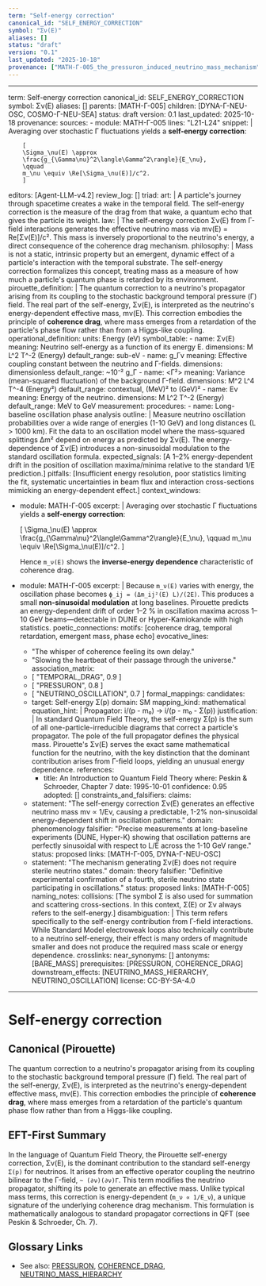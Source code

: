 ```yaml
---
term: "Self-energy correction"
canonical_id: "SELF_ENERGY_CORRECTION"
symbol: "Σν(E)"
aliases: []
status: "draft"
version: "0.1"
last_updated: "2025-10-18"
provenance: ["MATH-Γ-005_the_pressuron_induced_neutrino_mass_mechanism"]
---
```


---
term: Self-energy correction
canonical_id: SELF_ENERGY_CORRECTION
symbol: Σν(E)
aliases: []
parents: [MATH-Γ-005]
children: [DYNA-Γ-NEU-OSC, COSMO-Γ-NEU-SEA]
status: draft
version: 0.1
last_updated: 2025-10-18
provenance:
  sources:
    - module: MATH-Γ-005
      lines: "L21-L24"
      snippet: |
        Averaging over stochastic Γ fluctuations yields a **self-energy correction**:

        [
        \Sigma_\nu(E) \approx
        \frac{g_{\Gamma\nu}^2\langle\Gamma^2\rangle}{E_\nu},
        \qquad
        m_\nu \equiv \Re[\Sigma_\nu(E)]/c^2.
        ]
  editors: [Agent-LLM-v4.2]
  review_log: []
triad:
  art: |
    A particle's journey through spacetime creates a wake in the temporal field. The self-energy correction is the measure of the drag from that wake, a quantum echo that gives the particle its weight.
  law: |
    The self-energy correction Σν(E) from Γ-field interactions generates the effective neutrino mass via mν(E) = Re[Σν(E)]/c². This mass is inversely proportional to the neutrino's energy, a direct consequence of the coherence drag mechanism.
  philosophy: |
    Mass is not a static, intrinsic property but an emergent, dynamic effect of a particle's interaction with the temporal substrate. The self-energy correction formalizes this concept, treating mass as a measure of how much a particle's quantum phase is retarded by its environment.
pirouette_definition: |
  The quantum correction to a neutrino's propagator arising from its coupling to the stochastic background temporal pressure (Γ) field. The real part of the self-energy, Σν(E), is interpreted as the neutrino's energy-dependent effective mass, mν(E). This correction embodies the principle of **coherence drag**, where mass emerges from a retardation of the particle's phase flow rather than from a Higgs-like coupling.
operational_definition:
  units: Energy (eV)
  symbol_table:
    - name: Σν(E)
      meaning: Neutrino self-energy as a function of its energy E.
      dimensions: M L^2 T^-2 (Energy)
      default_range: sub-eV
    - name: g_Γν
      meaning: Effective coupling constant between the neutrino and Γ-fields.
      dimensions: dimensionless
      default_range: ~10⁻² g_Γ
    - name: <Γ²>
      meaning: Variance (mean-squared fluctuation) of the background Γ-field.
      dimensions: M^2 L^4 T^-4 (Energy²)
      default_range: contextual, (MeV)² to (GeV)²
    - name: Eν
      meaning: Energy of the neutrino.
      dimensions: M L^2 T^-2 (Energy)
      default_range: MeV to GeV
  measurement:
    procedures:
      - name: Long-baseline oscillation phase analysis
        outline: |
          Measure neutrino oscillation probabilities over a wide range of energies (1-10 GeV) and long distances (L > 1000 km). Fit the data to an oscillation model where the mass-squared splittings Δm² depend on energy as predicted by Σν(E). The energy-dependence of Σν(E) introduces a non-sinusoidal modulation to the standard oscillation formula.
        expected_signals: [A 1–2% energy-dependent drift in the position of oscillation maxima/minima relative to the standard 1/E prediction.]
        pitfalls: [Insufficient energy resolution, poor statistics limiting the fit, systematic uncertainties in beam flux and interaction cross-sections mimicking an energy-dependent effect.]
context_windows:
  - module: MATH-Γ-005
    excerpt: |
      Averaging over stochastic Γ fluctuations yields a **self-energy correction**:

      [
      \Sigma_\nu(E) \approx
      \frac{g_{\Gamma\nu}^2\langle\Gamma^2\rangle}{E_\nu},
      \qquad
      m_\nu \equiv \Re[\Sigma_\nu(E)]/c^2.
      ]

      Hence `m_ν(E)` shows the **inverse-energy dependence** characteristic of coherence drag.
  - module: MATH-Γ-005
    excerpt: |
      Because `m_ν(E)` varies with energy, the oscillation phase becomes `ϕ_ij = (Δm_ij²(E) L)/(2E)`. This produces a small **non-sinusoidal modulation** at long baselines. Pirouette predicts an energy-dependent drift of order 1–2 % in oscillation maxima across 1–10 GeV beams—detectable in DUNE or Hyper-Kamiokande with high statistics.
poetic_connections:
  motifs: [coherence drag, temporal retardation, emergent mass, phase echo]
  evocative_lines:
    - "The whisper of coherence feeling its own delay."
    - "Slowing the heartbeat of their passage through the universe."
  association_matrix:
    - [ "TEMPORAL_DRAG", 0.9 ]
    - [ "PRESSURON", 0.8 ]
    - [ "NEUTRINO_OSCILLATION", 0.7 ]
formal_mappings:
  candidates:
    - target: Self-energy Σ(p)
      domain: SM
      mapping_kind: mathematical
      equation_hint: |
        Propagator: i/(p - m₀)  →  i/(p - m₀ - Σ(p))
      justification: |
        In standard Quantum Field Theory, the self-energy Σ(p) is the sum of all one-particle-irreducible diagrams that correct a particle's propagator. The pole of the full propagator defines the physical mass. Pirouette's Σν(E) serves the exact same mathematical function for the neutrino, with the key distinction that the dominant contribution arises from Γ-field loops, yielding an unusual energy dependence.
      references:
        - title: An Introduction to Quantum Field Theory
          where: Peskin & Schroeder, Chapter 7
          date: 1995-10-01
      confidence: 0.95
  adopted: []
constraints_and_falsifiers:
  claims:
    - statement: "The self-energy correction Σν(E) generates an effective neutrino mass mν ∝ 1/Eν, causing a predictable, 1-2% non-sinusoidal energy-dependent shift in oscillation patterns."
      domain: phenomenology
      falsifier: "Precise measurements at long-baseline experiments (DUNE, Hyper-K) showing that oscillation patterns are perfectly sinusoidal with respect to L/E across the 1-10 GeV range."
      status: proposed
      links: [MATH-Γ-005, DYNA-Γ-NEU-OSC]
    - statement: "The mechanism generating Σν(E) does not require sterile neutrino states."
      domain: theory
      falsifier: "Definitive experimental confirmation of a fourth, sterile neutrino state participating in oscillations."
      status: proposed
      links: [MATH-Γ-005]
naming_notes:
  collisions: [The symbol Σ is also used for summation and scattering cross-sections. In this context, Σ(E) or Σν always refers to the self-energy.]
  disambiguation: |
    This term refers specifically to the self-energy contribution from Γ-field interactions. While Standard Model electroweak loops also technically contribute to a neutrino self-energy, their effect is many orders of magnitude smaller and does not produce the required mass scale or energy dependence.
crosslinks:
  near_synonyms: []
  antonyms: [BARE_MASS]
  prerequisites: [PRESSURON, COHERENCE_DRAG]
  downstream_effects: [NEUTRINO_MASS_HIERARCHY, NEUTRINO_OSCILLATION]
license: CC-BY-SA-4.0
---

# Self-energy correction

## Canonical (Pirouette)
The quantum correction to a neutrino's propagator arising from its coupling to the stochastic background temporal pressure (Γ) field. The real part of the self-energy, Σν(E), is interpreted as the neutrino's energy-dependent effective mass, mν(E). This correction embodies the principle of **coherence drag**, where mass emerges from a retardation of the particle's quantum phase flow rather than from a Higgs-like coupling.

## EFT-First Summary
In the language of Quantum Field Theory, the Pirouette self-energy correction, Σν(E), is the dominant contribution to the standard self-energy `Σ(p)` for neutrinos. It arises from an effective operator coupling the neutrino bilinear to the Γ-field, `~ (∂ν)(∂ν)Γ`. This term modifies the neutrino propagator, shifting its pole to generate an effective mass. Unlike typical mass terms, this correction is energy-dependent (`m_ν ∝ 1/E_ν`), a unique signature of the underlying coherence drag mechanism. This formulation is mathematically analogous to standard propagator corrections in QFT (see Peskin & Schroeder, Ch. 7).

## Glossary Links
- See also: [PRESSURON](<link>), [COHERENCE_DRAG](<link>), [NEUTRINO_MASS_HIERARCHY](<link>)